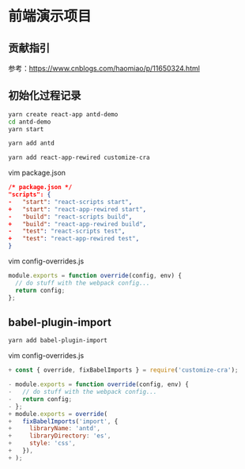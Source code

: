 # 前端演示项目

## 贡献指引

参考：https://www.cnblogs.com/haomiao/p/11650324.html

## 初始化过程记录

```sh
yarn create react-app antd-demo
cd antd-demo
yarn start

yarn add antd

yarn add react-app-rewired customize-cra
```

vim package.json

```json
/* package.json */
"scripts": {
-   "start": "react-scripts start",
+   "start": "react-app-rewired start",
-   "build": "react-scripts build",
+   "build": "react-app-rewired build",
-   "test": "react-scripts test",
+   "test": "react-app-rewired test",
}
```

vim config-overrides.js

```javascript
module.exports = function override(config, env) {
  // do stuff with the webpack config...
  return config;
};
```

## babel-plugin-import

```sh
yarn add babel-plugin-import
```

vim config-overrides.js

```javascript
+ const { override, fixBabelImports } = require('customize-cra');

- module.exports = function override(config, env) {
-   // do stuff with the webpack config...
-   return config;
- };
+ module.exports = override(
+   fixBabelImports('import', {
+     libraryName: 'antd',
+     libraryDirectory: 'es',
+     style: 'css',
+   }),
+ );
```

